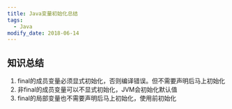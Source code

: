 ```yaml
---
title: Java变量初始化总结
tags: 
  - Java
modify_date: 2018-06-14
---
```


## 知识总结

<!--more-->

1. final的成员变量必须显式初始化，否则编译错误。但不需要声明后马上初始化
2. 非final的成员变量可以不显式初始化，JVM会初始化默认值
3. final的局部变量也不需要声明后马上初始化，使用前初始化